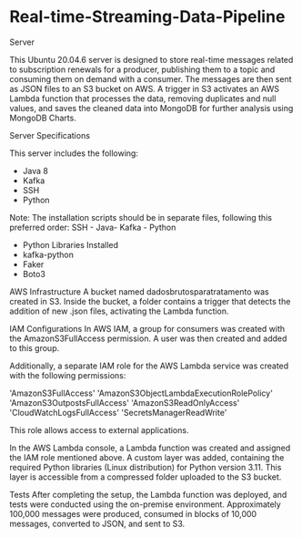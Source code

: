 # Real-time-Streaming-Data-Pipeline

Server

  This Ubuntu 20.04.6 server is designed to store real-time messages related to subscription renewals for a producer, publishing them to a topic and consuming them on demand with a consumer. The messages are then sent as JSON files to an S3 bucket on AWS. A trigger in S3 activates an AWS Lambda function that processes the data, removing duplicates and null values, and saves the cleaned data into MongoDB for further analysis using MongoDB Charts.

Server Specifications

  This server includes the following:

- Java 8
- Kafka
- SSH
- Python

Note:
The installation scripts should be in separate files, following this preferred order: SSH - Java- Kafka - Python

- Python Libraries Installed
- kafka-python
- Faker
- Boto3


AWS Infrastructure
  A bucket named dadosbrutosparatratamento was created in S3. Inside the bucket, a folder contains a trigger that detects the addition of new .json files, activating the Lambda function.

IAM Configurations
  In AWS IAM, a group for consumers was created with the AmazonS3FullAccess permission. A user was then created and added to this group.

  Additionally, a separate IAM role for the AWS Lambda service was created with the following permissions:

'AmazonS3FullAccess'
'AmazonS3ObjectLambdaExecutionRolePolicy'
'AmazonS3OutpostsFullAccess'
'AmazonS3ReadOnlyAccess'
'CloudWatchLogsFullAccess'
'SecretsManagerReadWrite'

This role allows access to external applications.

In the AWS Lambda console, a Lambda function was created and assigned the IAM role mentioned above. A custom layer was added, containing the required Python libraries (Linux distribution) for Python version 3.11. This layer is accessible from a compressed folder uploaded to the S3 bucket.

Tests
After completing the setup, the Lambda function was deployed, and tests were conducted using the on-premise environment. Approximately 100,000 messages were produced, consumed in blocks of 10,000 messages, converted to JSON, and sent to S3.
